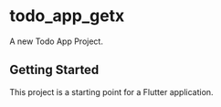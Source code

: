 # todo_app_getx

A new Todo App Project.

## Getting Started

This project is a starting point for a Flutter application.

